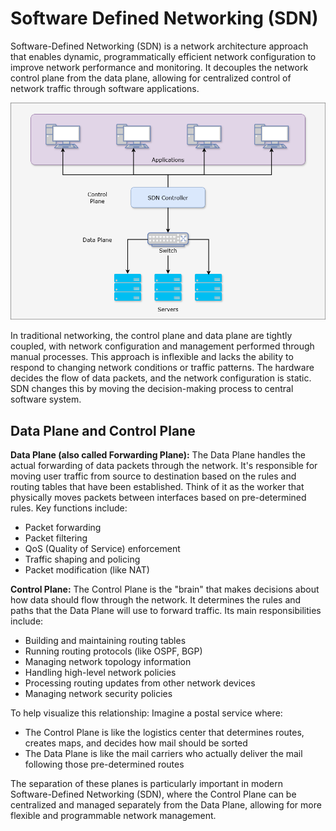# Software Defined Networking (SDN)

Software-Defined Networking (SDN) is a network architecture approach that enables dynamic, programmatically efficient network configuration to improve network performance and monitoring. It decouples the network control plane from the data plane, allowing for centralized control of network traffic through software applications.

![alt text](image-1.png)

In traditional networking, the control plane and data plane are tightly coupled, with network configuration and management performed through manual processes. This approach is inflexible and lacks the ability to respond to changing network conditions or traffic patterns. The hardware decides the flow of data packets, and the network configuration is static. SDN changes this by moving the decision-making process to central software system.

## Data Plane and Control Plane

**Data Plane (also called Forwarding Plane):**
The Data Plane handles the actual forwarding of data packets through the network. It's responsible for moving user traffic from source to destination based on the rules and routing tables that have been established. Think of it as the worker that physically moves packets between interfaces based on pre-determined rules. Key functions include:
- Packet forwarding
- Packet filtering
- QoS (Quality of Service) enforcement
- Traffic shaping and policing
- Packet modification (like NAT)

**Control Plane:**
The Control Plane is the "brain" that makes decisions about how data should flow through the network. It determines the rules and paths that the Data Plane will use to forward traffic. Its main responsibilities include:
- Building and maintaining routing tables
- Running routing protocols (like OSPF, BGP)
- Managing network topology information
- Handling high-level network policies
- Processing routing updates from other network devices
- Managing network security policies

To help visualize this relationship: Imagine a postal service where:
- The Control Plane is like the logistics center that determines routes, creates maps, and decides how mail should be sorted
- The Data Plane is like the mail carriers who actually deliver the mail following those pre-determined routes

The separation of these planes is particularly important in modern Software-Defined Networking (SDN), where the Control Plane can be centralized and managed separately from the Data Plane, allowing for more flexible and programmable network management.




